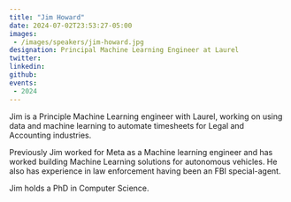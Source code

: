 ```yaml
---
title: "Jim Howard"
date: 2024-07-02T23:53:27-05:00
images: 
 - /images/speakers/jim-howard.jpg
designation: Principal Machine Learning Engineer at Laurel
twitter: 
linkedin: 
github: 
events:
 - 2024
---
```



Jim is a Principle Machine Learning engineer with Laurel, working on using data and machine learning to
automate timesheets for Legal and Accounting industries.

Previously Jim worked for Meta as a Machine learning engineer and has worked building Machine Learning solutions for autonomous vehicles. He also has experience in law enforcement having been an FBI special-agent.

Jim holds a PhD in Computer Science.